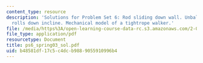 ```yaml
---
content_type: resource
description: 'Solutions for Problem Set 6: Rod sliding down wall. Unbalanced disk
  rolls down incline. Mechanical model of a tightrope walker.'
file: /media/https%3A/open-learning-course-data-rc.s3.amazonaws.com/2-004-modeling-dynamics-and-control-ii-spring-2003/b48581df17c5c4dcb9889055910996b4_ps6_spring03_sol.pdf
file_type: application/pdf
resourcetype: Document
title: ps6_spring03_sol.pdf
uid: b48581df-17c5-c4dc-b988-9055910996b4
---
```

